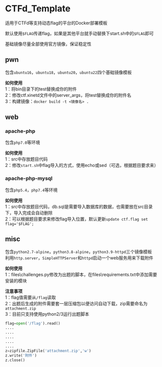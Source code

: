 # CTFd_Template

适用于CTFd等支持动态flag的平台的Docker部署模板

默认使用`$FLAG`传递flag，如果是其他平台就手动替换下start.sh中的`$FLAG`即可

基础镜像尽量全部使用官方镜像，保证稳定性

## pwn

包含`ubuntu16`，`ubuntu18`，`ubuntu20`，`ubuntu22`四个基础镜像模板

**如何使用**  
1：将bin目录下的test替换成你的附件  
2：修改ctf.xinetd文件中的server_args，将test替换成你的附件名  
3：构建镜像：`docker build -t <镜像名> .`


## web

### apache-php

包含`php7.0`等环境

**如何使用**  
1：src中存放题目代码  
2：修改`start.sh`中flag导入的方式，使用echo或sed（可选，根据题目要求来）


### apache-php-mysql

包含`php5.4`，`php7.4`等环境

**如何使用**  
1：src中存放题目代码，db.sql是需要导入数据库的数据，也需要放在src目录下，导入完成会自动删除  
2：可以根据题目要求来修改flag导入位置，默认更新`update ctf.flag set flag='$FLAG';`







## misc

包含`python2.7-alpine`，`python3.8-alpine`，`python3.9-httpd`三个镜像模板  
利用`http.server`，`SimpleHTTPServer`和`httpd`启动一个web服务用来下载附件


**如何使用**  
1：files\challenges.py修改为出题的脚本，在files\requirements.txt中添加需要安装的模块


**注意事项**  
1：flag值需要从`/flag`读取  
2：出题后生成的附件需要套一层压缩包以便访问自动下载，zip需要命名为`attachment.zip`  
3：目前只支持使用python2/3运行出题脚本

```python
flag=open('/flag').read()
....
....
....
....
....
z=zipfile.ZipFile('attachment.zip','w')
z.write('附件')
z.close()

```




